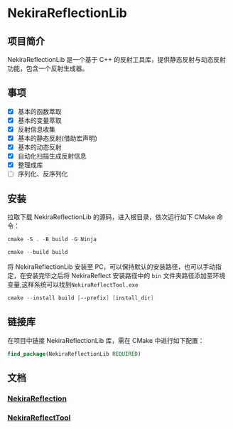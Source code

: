 ﻿# NekiraReflectionLib

## 项目简介

NekiraReflectionLib 是一个基于 C++ 的反射工具库，提供静态反射与动态反射功能，包含一个反射生成器。

## 事项

- [x] 基本的函数萃取
- [x] 基本的变量萃取
- [x] 反射信息收集
- [x] 基本的静态反射(借助宏声明)
- [x] 基本的动态反射
- [x] 自动化扫描生成反射信息
- [x] 整理成库
- [ ] 序列化、反序列化

## 安装

拉取下载 NekiraReflectionLib 的源码，进入根目录，依次运行如下 CMake 命令：

```powershell
cmake -S . -B build -G Ninja
```

```powershell
cmake --build build
```

将 NekiraReflectionLib 安装至 PC，可以保持默认的安装路径，也可以手动指定，在安装完毕之后将 NekiraReflect 安装路径中的 `bin` 文件夹路径添加至环境变量,这样系统可以找到`NekiraReflectTool.exe`

```powershell
cmake --install build [--prefix] [install_dir]
```

## 链接库

在项目中链接 NekiraReflectionLib 库，需在 CMake 中进行如下配置：

```cmake
find_package(NekiraReflectionLib REQUIRED)
```

## 文档

### [NekiraReflection](../NekiraReflection/NekiraReflection.CN.MD)

### [NekiraReflectTool](../NekiraReflectTool/NekiraReflectTool.CN.MD)
